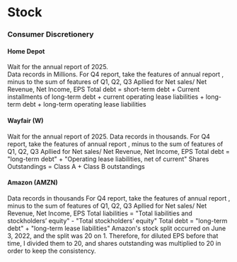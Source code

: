 # Stock
### Consumer Discretionery
#### Home Depot
  Wait for the annual report of 2025.
<br>  Data records in Millions.
  For Q4 report, take the features of annual report , minus to the sum of features of Q1, Q2, Q3
    Apllied for Net sales/ Net Revenue, Net Income, EPS
  Total debt =  short-term debt + Current installments of long-term debt + current operating lease liabilities + long-term debt + long-term operating lease liabilities

#### Wayfair (W)
  Wait for the annual report of 2025.
  Data records in thousands.
  For Q4 report, take the features of annual report , minus to the sum of features of Q1, Q2, Q3
    Apllied for Net sales/ Net Revenue, Net Income, EPS
  Total debt = "long-term debt" + "Operating lease liabilities, net of current"
  Shares Outstandings = Class A + Class B outstandings

#### Amazon (AMZN)
  Data records in thousands
  For Q4 report, take the features of annual report , minus to the sum of features of Q1, Q2, Q3
    Apllied for Net sales/ Net Revenue, Net Income, EPS
  Total liabilities = "Total liabilities and stockholders’ equity" - "Total stockholders’ equity"
  Total debt = "long-term debt" + "long-term lease liabilities"
  Amazon's stock split occurred on June 3, 2022, and the split was 20 on 1. Therefore, for diluted EPS before that time, I divided them to 20, and shares outstanding was multiplied to 20 in order to keep the consistency.
